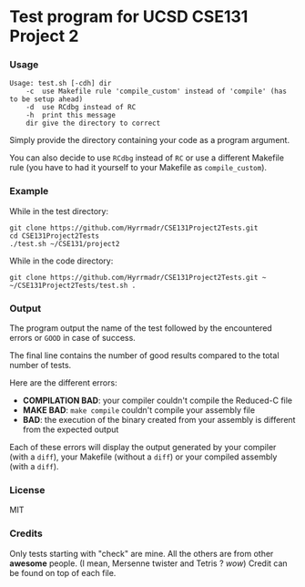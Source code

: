 # Test program for UCSD CSE131 Project 2

### Usage

    Usage: test.sh [-cdh] dir
    	-c	use Makefile rule 'compile_custom' instead of 'compile' (has to be setup ahead)
		-d	use RCdbg instead of RC
    	-h	print this message
    	dir	give the directory to correct


Simply provide the directory containing your code as a program argument.

You can also decide to use `RCdbg` instead of `RC` or use a different Makefile rule (you have to had it yourself to your Makefile as `compile_custom`).

### Example

While in the test directory:

    git clone https://github.com/Hyrrmadr/CSE131Project2Tests.git
    cd CSE131Project2Tests
    ./test.sh ~/CSE131/project2

While in the code directory:

    git clone https://github.com/Hyrrmadr/CSE131Project2Tests.git ~
    ~/CSE131Project2Tests/test.sh .

### Output

The program output the name of the test followed by the encountered errors or `GOOD` in case of success.

The final line contains the number of good results compared to the total number of tests.

Here are the different errors:

 - **COMPILATION BAD**: your compiler couldn't compile the Reduced-C file
 - **MAKE BAD**: `make compile` couldn't compile your assembly file
 - **BAD**: the execution of the binary created from your assembly is different from the expected output

Each of these errors will display the output generated by your compiler (with a `diff`), your Makefile (without a `diff`) or your compiled assembly (with a `diff`).

### License

MIT

### Credits

Only tests starting with "check" are mine.
All the others are from other **awesome** people. (I mean, Mersenne twister and Tetris ? *wow*)
Credit can be found on top of each file.
